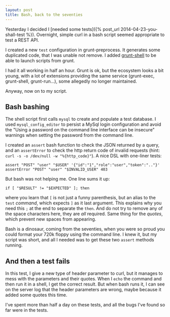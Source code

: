 ```yaml
---
layout: post
title: Bash, back to the seventies
---
```


Yesterday I decided I [needed some tests]({% post_url 2014-04-23-you-shall-test %}). Overnight, simple curl in a bash script seemed appropriate to test a REST API.

I created a new `test` configuration in grunt-preprocess. It generates some duplicated code, that I was unable not remove.
I added [grunt-shell](https://www.npmjs.org/package/grunt-shell) to be able to launch scripts from grunt.

I had it all working in half an hour. Grunt is ok, but the ecosystem looks a bit young, with a lot of extensions providing the same service (grunt-exec, grunt-shell, grunt-run...), some allegedly no longer maintained.

Anyway, now on to my script.

## Bash bashing

The shell script first calls `mysql` to create and populate a test database.
I used `mysql_config_editor` to persist a MySql login configuration and avoid the "Using a password on the command line interface can be insecure" warnings when setting the password from the command line.

I created an `assert` bash function to check the JSON returned by a query, and an `assertError` to check the http return code of invalid requests (hint: `curl -s -o /dev/null -w "%{http_code}"`). A nice DSL with one-liner tests:

```
assert "POST" "user" "$USER" '{"id":"1","role":"user","token":".."}'
assertError "POST" "user" "$INVALID_USER" 403
```

But bash was not helping me. One line sums it up:

```
if [ "$RESULT" != "$EXPECTED" ]; then
```

where you learn that `[` is not just a funny parenthesis, but an alias to the `test` *command*, which expects `]` as it last argument. This explains why you need this `;` at the end to separate the `then`. And do not try to remove any of the space characters here, they are *all* required. Same thing for the *quotes*, which prevent new spaces from appearing.

Bash is a dinosaur, coming from the seventies, when you were so proud you could format your 720k floppy using the command line. I knew it, but my script was short, and all I needed was to get these two `assert` methods running.

## And then a test fails

In this test, I give a new type of header parameter to curl, but it manages to mess with the parameters and their quotes. When I `echo` the command and then run it in a shell, I get the correct result. But when bash runs it, I can see on the server log that the header parameters are wrong, maybe because it added some quotes this time.

I've spent more than half a day on these tests, and all the bugs I've found so far were in the tests.
